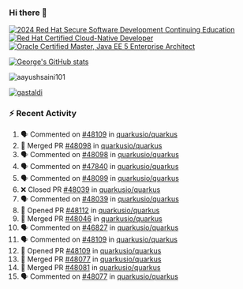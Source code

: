 ### Hi there 👋

<!--START_SECTION:badges-->
[![2024 Red Hat Secure Software Development Continuing Education](https://images.credly.com/size/110x110/images/36a76b78-c5bf-45cf-ac2c-48c3825260c7/blob)](http://www.credly.com/badges/c86e9a17-d2c3-4554-b890-7d0521710eb6 "2024 Red Hat Secure Software Development Continuing Education")
[![Red Hat Certified Cloud-Native Developer](https://images.credly.com/size/110x110/images/12ef4e4e-3d8d-4caf-9ab1-858c5bcb9619/image.png)](http://www.credly.com/badges/b6402e31-0894-48e6-b488-e2e551dcc809 "Red Hat Certified Cloud-Native Developer")
[![Oracle Certified Master, Java EE 5 Enterprise Architect](https://images.credly.com/size/110x110/images/1fa3549c-674c-4779-b3d6-d7d64eac2c23/Oracle-Certification-badge_OC-Master.png)](http://www.credly.com/badges/2565574e-b81d-410e-ab7d-24666ddcbe00 "Oracle Certified Master, Java EE 5 Enterprise Architect")
<!--END_SECTION:badges-->

[![George's GitHub stats](https://github-readme-stats.vercel.app/api?username=gastaldi&show=reviews,prs_merged&hide=contribs,prs&theme=transparent&show_icons=true)](https://github.com/anuraghazra/github-readme-stats)

<p align="left"> <img src="https://komarev.com/ghpvc/?username=gastaldi&label=Profile%20views&color=0e75b6&style=for-the-badge" alt="aayushsaini101" /> </p>

<p align="left"> <a href="https://github.com/ryo-ma/github-profile-trophy"><img src="https://github-profile-trophy.vercel.app/?username=gastaldi" alt="gastaldi" /></a> </p>

### :zap: Recent Activity

<!--START_SECTION:activity-->
1. 🗣 Commented on [#48109](https://github.com/quarkusio/quarkus/pull/48109#issuecomment-2919392187) in [quarkusio/quarkus](https://github.com/quarkusio/quarkus)
2. 🎉 Merged PR [#48098](https://github.com/quarkusio/quarkus/pull/48098) in [quarkusio/quarkus](https://github.com/quarkusio/quarkus)
3. 🗣 Commented on [#48098](https://github.com/quarkusio/quarkus/pull/48098#issuecomment-2916701408) in [quarkusio/quarkus](https://github.com/quarkusio/quarkus)
4. 🗣 Commented on [#47840](https://github.com/quarkusio/quarkus/pull/47840#issuecomment-2916697739) in [quarkusio/quarkus](https://github.com/quarkusio/quarkus)
5. 🗣 Commented on [#48099](https://github.com/quarkusio/quarkus/pull/48099#issuecomment-2916690815) in [quarkusio/quarkus](https://github.com/quarkusio/quarkus)
6. ❌ Closed PR [#48039](https://github.com/quarkusio/quarkus/pull/48039) in [quarkusio/quarkus](https://github.com/quarkusio/quarkus)
7. 🗣 Commented on [#48039](https://github.com/quarkusio/quarkus/pull/48039#issuecomment-2916566843) in [quarkusio/quarkus](https://github.com/quarkusio/quarkus)
8. 💪 Opened PR [#48112](https://github.com/quarkusio/quarkus/pull/48112) in [quarkusio/quarkus](https://github.com/quarkusio/quarkus)
9. 🎉 Merged PR [#48046](https://github.com/quarkusio/quarkus/pull/48046) in [quarkusio/quarkus](https://github.com/quarkusio/quarkus)
10. 🗣 Commented on [#46827](https://github.com/quarkusio/quarkus/issues/46827#issuecomment-2916492025) in [quarkusio/quarkus](https://github.com/quarkusio/quarkus)
11. 🗣 Commented on [#48109](https://github.com/quarkusio/quarkus/pull/48109#issuecomment-2916473763) in [quarkusio/quarkus](https://github.com/quarkusio/quarkus)
12. 💪 Opened PR [#48109](https://github.com/quarkusio/quarkus/pull/48109) in [quarkusio/quarkus](https://github.com/quarkusio/quarkus)
13. 🎉 Merged PR [#48077](https://github.com/quarkusio/quarkus/pull/48077) in [quarkusio/quarkus](https://github.com/quarkusio/quarkus)
14. 🎉 Merged PR [#48081](https://github.com/quarkusio/quarkus/pull/48081) in [quarkusio/quarkus](https://github.com/quarkusio/quarkus)
15. 🗣 Commented on [#48077](https://github.com/quarkusio/quarkus/pull/48077#issuecomment-2913233117) in [quarkusio/quarkus](https://github.com/quarkusio/quarkus)
<!--END_SECTION:activity-->
